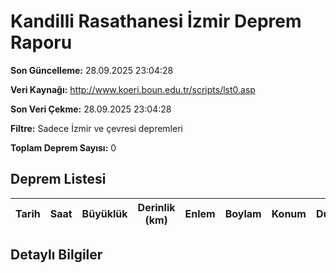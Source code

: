 # Kandilli Rasathanesi İzmir Deprem Raporu

**Son Güncelleme:** 28.09.2025 23:04:28

**Veri Kaynağı:** http://www.koeri.boun.edu.tr/scripts/lst0.asp

**Son Veri Çekme:** 28.09.2025 23:04:28

**Filtre:** Sadece İzmir ve çevresi depremleri

**Toplam Deprem Sayısı:** 0

## Deprem Listesi

| Tarih | Saat | Büyüklük | Derinlik (km) | Enlem | Boylam | Konum | Durum |
|-------|------|----------|---------------|-------|--------|-------|-------|

## Detaylı Bilgiler

